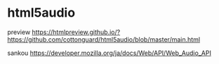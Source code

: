 # html5audio

preview
https://htmlpreview.github.io/?https://github.com/cottonguard/html5audio/blob/master/main.html

sankou
https://developer.mozilla.org/ja/docs/Web/API/Web_Audio_API
